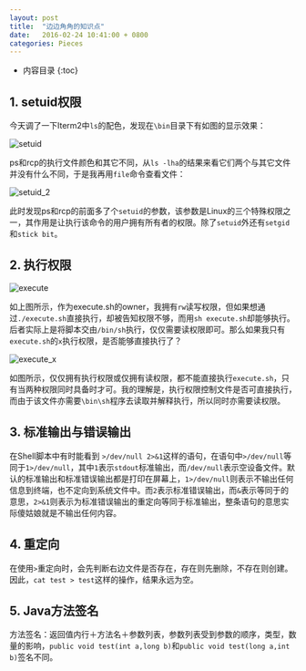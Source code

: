 ```yaml
---
layout: post
title:  "边边角角的知识点"
date:   2016-02-24 10:41:00 + 0800
categories: Pieces
---
```

* 内容目录
{:toc}



## 1\. setuid权限

今天调了一下Iterm2中`ls`的配色，发现在`\bin`目录下有如图的显示效果：

![setuid]({{site.baseurl}}/pics/setuid_1.png)

ps和rcp的执行文件颜色和其它不同，从`ls -lha`的结果来看它们两个与其它文件并没有什么不同，于是我再用`file`命令查看文件：

![setuid_2]({{site.baseurl}}/pics/setuid_2.png)

此时发现ps和rcp的前面多了个`setuid`的参数，该参数是Linux的三个特殊权限之一，其作用是让执行该命令的用户拥有所有者的权限。除了`setuid`外还有`setgid`和`stick bit`。

## 2\. 执行权限

![execute]({{site.baseurl}}/pics/execute.png)

如上图所示，作为execute.sh的owner，我拥有`rw`读写权限，但如果想通过`./execute.sh`直接执行，却被告知权限不够，而用`sh execute.sh`却能够执行。后者实际上是将脚本交由`/bin/sh`执行，仅仅需要读权限即可。那么如果我只有`execute.sh`的`x`执行权限，是否能够直接执行了？

![execute_x]({{site.baseurl}}/pics/execute_x.png)

如图所示，仅仅拥有执行权限或仅拥有读权限，都不能直接执行`execute.sh`，只有当两种权限同时具备时才可。我的理解是，执行权限控制文件是否可直接执行，而由于该文件亦需要`\bin\sh`程序去读取并解释执行，所以同时亦需要读权限。

## 3\. 标准输出与错误输出

在Shell脚本中有时能看到 `>/dev/null 2>&1`这样的语句，在语句中`>/dev/null`等同于`1>/dev/null`，其中`1`表示`stdout`标准输出，而`/dev/null`表示空设备文件。默认的标准输出和标准错误输出都是打印在屏幕上，`1>/dev/null`则表示不输出任何信息到终端，也不定向到系统文件中。而`2`表示标准错误输出，而`&`表示等同于的意思，`2>&1`则表示为标准错误输出的重定向等同于标准输出，整条语句的意思实际傻姑娘就是不输出任何内容。

## 4\. 重定向
在使用`>`重定向时，会先判断右边文件是否存在，存在则先删除，不存在则创建。因此，`cat test > test`这样的操作，结果永远为空。

## 5\. Java方法签名

方法签名：返回值内行＋方法名＋参数列表，参数列表受到参数的顺序，类型，数量的影响，`public void test(int a,long b)`和`public void test(long a,int b)`签名不同。